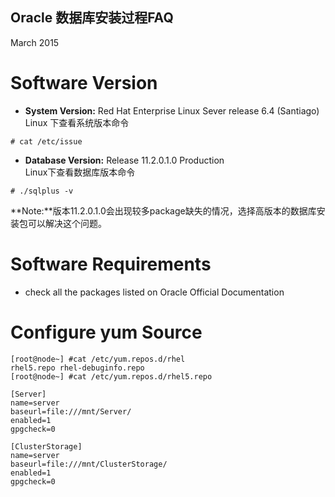 Oracle 数据库安装过程FAQ 
------------------------
March 2015   

# Software Version
- **System Version:**
Red Hat Enterprise Linux Sever release 6.4 (Santiago)    
Linux 下查看系统版本命令
<pre><code># cat /etc/issue 
</code></pre>

- **Database Version:**
Release 11.2.0.1.0 Production  
Linux下查看数据库版本命令  
<pre><code># ./sqlplus -v
</code></pre>
**Note:**版本11.2.0.1.0会出现较多package缺失的情况，选择高版本的数据库安装包可以解决这个问题。  

# Software Requirements
- check all the packages listed on Oracle Official Documentation

# Configure yum Source
<pre><code>[root@node~] #cat /etc/yum.repos.d/rhel   
rhel5.repo rhel-debuginfo.repo   
[root@node~] #cat /etc/yum.repos.d/rhel5.repo  

[Server]  
name=server
baseurl=file:///mnt/Server/  
enabled=1   
gpgcheck=0   

[ClusterStorage]   
name=server   
baseurl=file:///mnt/ClusterStorage/   
enabled=1   
gpgcheck=0   
</code></pre>

